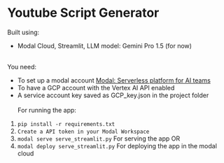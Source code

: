 # Youtube Script Generator
Built using:
- Modal Cloud, Streamlit, LLM model: Gemini Pro 1.5 (for now)
<br><br>


You need:
- To set up a modal account [Modal: Serverless platform for AI teams](https://modal.com/)
- To have a GCP account with the Vertex AI API enabled
- A service account key saved as GCP_key.json in the project folder <br><br>
For running the app: <br>
1. `pip install -r requirements.txt`
2. `Create a API token in your Modal Workspace`
3. `modal serve serve_streamlit.py`    For serving the app OR
4. `modal deploy serve_streamlit.py` For deploying the app in the modal cloud